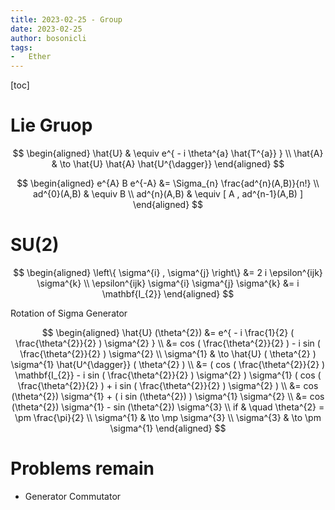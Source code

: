 ```yaml
---
title: 2023-02-25 - Group
date: 2023-02-25
author: bosonicli
tags:
-   Ether
---
```


[toc]

# Lie Gruop

$$
\begin{aligned}
    \hat{U} & \equiv e^{ - i \theta^{a} \hat{T^{a}} } \\
    \hat{A} & \to \hat{U} \hat{A} \hat{U^{\dagger}}
\end{aligned}
$$

$$
\begin{aligned}
    e^{A} B e^{-A} &= \Sigma_{n} \frac{ad^{n}(A,B)}{n!} \\
    ad^{0}(A,B) & \equiv B  \\
    ad^{n}(A,B) & \equiv [ A , ad^{n-1}(A,B) ]
\end{aligned}
$$

# SU(2)

$$
\begin{aligned}
    \left\{ \sigma^{i} , \sigma^{j} \right\} &= 2 i \epsilon^{ijk} \sigma^{k}   \\
    \epsilon^{ijk} \sigma^{i} \sigma^{j} \sigma^{k} &= i \mathbf{I_{2}}
\end{aligned}
$$

Rotation of Sigma Generator

$$
\begin{aligned}
    \hat{U} (\theta^{2}) &= e^{ - i \frac{1}{2} ( \frac{\theta^{2}}{2} ) \sigma^{2} } \\
    &= cos ( \frac{\theta^{2}}{2} ) - i sin ( \frac{\theta^{2}}{2} ) \sigma^{2} \\
    \sigma^{1} & \to \hat{U} ( \theta^{2} ) \sigma^{1} \hat{U^{\dagger}} ( \theta^{2} ) \\
    &= ( cos ( \frac{\theta^{2}}{2} ) \mathbf{I_{2}} - i sin ( \frac{\theta^{2}}{2} ) \sigma^{2} ) \sigma^{1} ( cos ( \frac{\theta^{2}}{2} ) + i sin ( \frac{\theta^{2}}{2} ) \sigma^{2} ) \\
    &= cos (\theta^{2}) \sigma^{1} + ( i sin (\theta^{2}) ) \sigma^{1} \sigma^{2} \\
    &= cos (\theta^{2}) \sigma^{1} - sin (\theta^{2}) \sigma^{3}    \\
    if & \quad \theta^{2} = \pm \frac{\pi}{2}   \\
    \sigma^{1} & \to \mp \sigma^{3} \\
    \sigma^{3} & \to \pm \sigma^{1} 
\end{aligned}
$$

# Problems remain

+   Generator Commutator
